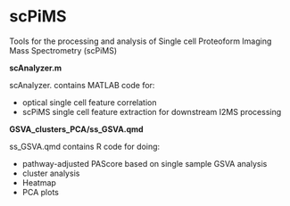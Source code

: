 # scPiMS
Tools for the processing and analysis of Single cell Proteoform Imaging Mass Spectrometry (scPiMS)

__scAnalyzer.m__

scAnalyzer. contains MATLAB code for:
 - optical single cell feature correlation
 - scPiMS single cell feature extraction for downstream I2MS processing

__GSVA_clusters_PCA/ss_GSVA.qmd__

ss_GSVA.qmd contains R code for doing:
 - pathway-adjusted PAScore based on single sample GSVA analysis
 - cluster analysis
 - Heatmap
 - PCA plots

